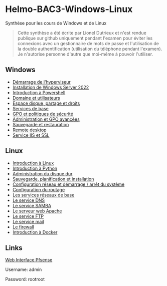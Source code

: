# Helmo-BAC3-Windows-Linux
Synthèse pour les cours de Windows et de Linux

> Cette synthèse a été écrite par Lionel Dutrieux et n'est rendue publique sur github uniquement pendant l'examen pour éviter les connexions avec un gestionnaire de mots de passe et l'utilisation de la double authentification (utilisation du téléphone pendant l'examen).
> Je n'autorise personne d'autre que moi-même à pouvoir l'utiliser.

## Windows

- [Démarrage de l'hyperviseur](Windows/1-hyperviseur.md)
- [Installation de Windows Server 2022](Windows/2-installation.md)
- [Introduction à Powershell](Windows/3-powershell.md)
- [Domaine et utilisateurs](Windows/4-domaine.md)
- [Espace disque, partage et droits](Windows/5-disque.md)
- [Services de base](Windows/6-services.md)
- [GPO et politiques de sécurité](Windows/7-gpo.md)
- [Administration et GPO avancées](Windows/8-admin-gpo.md)
- [Sauvegarde et restauration](Windows/9-sauvegarde.md)
- [Remote desktop](Windows/10-remote.md)
- [Service IIS et SSL](Windows/11-IIS-SSL.md)


## Linux

- [Introduction à Linux](Linux/1-introduction.md)
- [Introduction à Python](Linux/2-python.md)
- [Administration du disque dur](Linux/3-disque.md)
- [Sauvegarde, planification et installation](Linux/4-sauvegarde.md)
- [Configuration réseau et démarrage / arrêt du système](Linux/5-reseau.md)
- [Configuration du routage](Linux/6-routage.md)
- [Les services réseaux de base](Linux/7-services.md)
- [Le service DNS](Linux/8-dns.md)
- [Le service SAMBA](Linux/9-samba.md)
- [Le serveur web Apache](https://)
- [Le service FTP](https://)
- [Le service mail](https://)
- [Le firewall](https://)
- [Introduction à Docker](https://)

## Links

[Web Interface Pfsense](http://192.168.190.2:1080)

Username: admin 

Password: rootroot